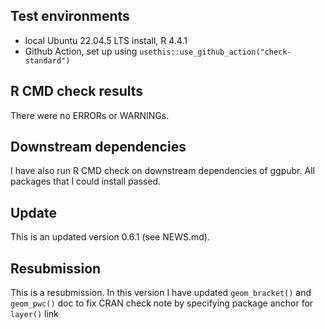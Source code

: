 ## Test environments
* local Ubuntu 22.04.5 LTS install, R 4.4.1
* Github Action, set up using `usethis::use_github_action("check-standard")`

## R CMD check results
There were no ERRORs or WARNINGs.

## Downstream dependencies
I have also run R CMD check on downstream dependencies of ggpubr. 
All packages that I could install passed.

## Update

This is an updated version 0.6.1 (see NEWS.md). 

## Resubmission

This is a resubmission. In this version I have updated `geom_bracket()`  and `geom_pwc()` doc to fix CRAN check note by specifying package anchor for `layer()` link